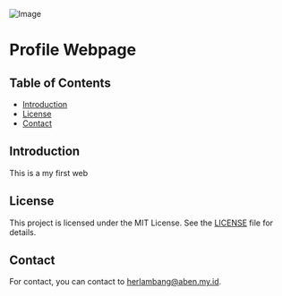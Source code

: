 ![Image](https://github.com/user-attachments/assets/6152ca89-a930-4fd7-a1dc-7991cf7c1d34)
# Profile Webpage

## Table of Contents
- [Introduction](#introduction)
- [License](#license)
- [Contact](#contact)

## Introduction
This is a my first web

## License
This project is licensed under the MIT License. See the [LICENSE](LICENSE) file for details.

## Contact
For contact, you can contact to [herlambang@aben.my.id](mailto:herlambang@aben.my.id).
